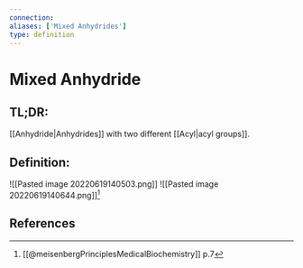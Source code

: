 ```yaml
---
connection:
aliases: ['Mixed Anhydrides']
type: definition
---
```


# Mixed Anhydride

## TL;DR:
[[Anhydride|Anhydrides]] with two different [[Acyl|acyl groups]].

## Definition:
![[Pasted image 20220619140503.png]]
![[Pasted image 20220619140644.png]][^1]

## References
[^1]: [[@meisenbergPrinciplesMedicalBiochemistry]] p.7